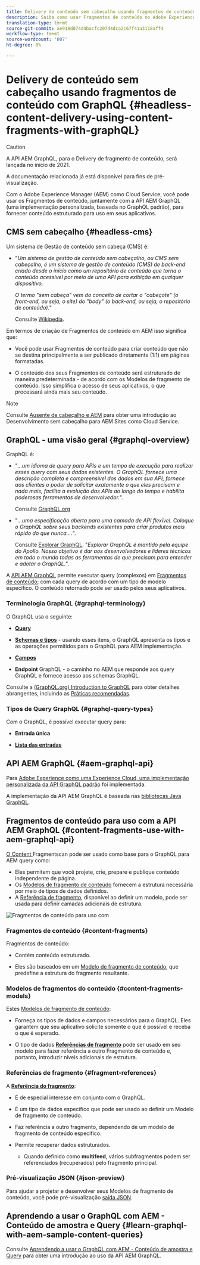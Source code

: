 ```yaml
---
title: Delivery de conteúdo sem cabeçalho usando fragmentos de conteúdo com GraphQL
description: Saiba como usar Fragmentos de conteúdo no Adobe Experience Manager (AEM) como um Cloud Service com o GraphQL para o Delivery de conteúdo sem cabeçalho.
translation-type: tm+mt
source-git-commit: ae918d074d4bacfc207d4dca2c67f41a3118aff4
workflow-type: tm+mt
source-wordcount: '807'
ht-degree: 0%

---
```



# Delivery de conteúdo sem cabeçalho usando fragmentos de conteúdo com GraphQL {#headless-content-delivery-using-content-fragments-with-graphQL}

>[!CAUTION]
>
>A API AEM GraphQL, para o Delivery de fragmento de conteúdo, será lançada no início de 2021.
>
>A documentação relacionada já está disponível para fins de pré-visualização.

Com o Adobe Experience Manager (AEM) como Cloud Service, você pode usar os Fragmentos de conteúdo, juntamente com a API AEM GraphQL (uma implementação personalizada, baseada no GraphQL padrão), para fornecer conteúdo estruturado para uso em seus aplicativos.

## CMS sem cabeçalho {#headless-cms}

Um sistema de Gestão de conteúdo sem cabeça (CMS) é:

* &quot;*Um sistema de gestão de conteúdo sem cabeçalho, ou CMS sem cabeçalho, é um sistema de gestão de conteúdo (CMS) de back-end criado desde o início como um repositório de conteúdo que torna o conteúdo acessível por meio de uma API para exibição em qualquer dispositivo.*

   *O termo &quot;sem cabeça&quot; vem do conceito de cortar o &quot;cabeçote&quot; (o front-end, ou seja, o site) do &quot;body&quot; (o back-end, ou seja, o repositório de conteúdo).*&quot;

   Consulte [Wikipedia](https://en.wikipedia.org/wiki/Headless_content_management_system).

Em termos de criação de Fragmentos de conteúdo em AEM isso significa que:

* Você pode usar Fragmentos de conteúdo para criar conteúdo que não se destina principalmente a ser publicado diretamente (1:1) em páginas formatadas.

* O conteúdo dos seus Fragmentos de conteúdo será estruturado de maneira predeterminada - de acordo com os Modelos de fragmento de conteúdo. Isso simplifica o acesso de seus aplicativos, o que processará ainda mais seu conteúdo.

>[!NOTE]
>
>Consulte [Ausente de cabeçalho e AEM](/help/implementing/developing/headless/introduction.md) para obter uma introdução ao Desenvolvimento sem cabeçalho para AEM Sites como Cloud Service.

## GraphQL - uma visão geral {#graphql-overview}

GraphQL é:

* &quot;*...um idioma de query para APIs e um tempo de execução para realizar esses query com seus dados existentes. O GraphQL fornece uma descrição completa e compreensível dos dados em sua API, fornece aos clientes o poder de solicitar exatamente o que eles precisam e nada mais, facilita a evolução das APIs ao longo do tempo e habilita poderosas ferramentas de desenvolvedor.*&quot;.

   Consulte [GraphQL.org](https://graphql.org)

* &quot;*...uma especificação aberta para uma camada de API flexível. Coloque o GraphQL sobre seus backends existentes para criar produtos mais rápido do que nunca....*&quot;.

   Consulte [Explorar GraphQL](https://www.graphql.com). &quot;*Explorar GraphQL é mantido pela equipe do Apollo. Nosso objetivo é dar aos desenvolvedores e líderes técnicos em todo o mundo todas as ferramentas de que precisam para entender e adotar o GraphQL.*&quot;.

A [API AEM GraphQL](#aem-graphql-api) permite executar query (complexos) em [Fragmentos de conteúdo](/help/assets/content-fragments/content-fragments.md); com cada query de acordo com um tipo de modelo específico. O conteúdo retornado pode ser usado pelos seus aplicativos.

### Terminologia GraphQL {#graphql-terminology}

O GraphQL usa o seguinte:

* **[Query](https://graphql.org/learn/queries/)**

* **[Schemas e tipos](https://graphql.org/learn/schema/)**  - usando esses itens, o GraphQL apresenta os tipos e as operações permitidos para o GraphQL para AEM implementação.

* **[Campos](https://graphql.org/learn/queries/#fields)**

* **Endpoint**  GraphQL - o caminho no AEM que responde aos query GraphQL e fornece acesso aos schemas GraphQL.

Consulte a [(GraphQL.org) Introduction to GraphQL](https://graphql.org/learn/) para obter detalhes abrangentes, incluindo as [Práticas recomendadas](https://graphql.org/learn/best-practices/).

### Tipos de Query GraphQL {#graphql-query-types}

Com o GraphQL, é possível executar query para:

* **Entrada única**

* **[Lista das entradas](https://graphql.org/learn/schema/#lists-and-non-null)**

## API AEM GraphQL {#aem-graphql-api}

Para [Adobe Experience como uma Experience Cloud, uma implementação personalizada da API GraphQL padrão](/help/assets/content-fragments/graphql-api-content-fragments.md) foi implementada.

A implementação da API AEM GraphQL é baseada nas [bibliotecas Java GraphQL](https://graphql.org/code/#java).

## Fragmentos de conteúdo para uso com a API AEM GraphQL {#content-fragments-use-with-aem-graphql-api}

[O Content ](#content-fragments) Fragmentscan pode ser usado como base para o GraphQL para AEM query como:

* Eles permitem que você projete, crie, prepare e publique conteúdo independente de página.
* Os [Modelos de fragmento de conteúdo](#content-fragments-models) fornecem a estrutura necessária por meio de tipos de dados definidos.
* A [Referência de fragmento](#fragment-references), disponível ao definir um modelo, pode ser usada para definir camadas adicionais de estrutura.

![Fragmentos de conteúdo para uso com ](assets/cfm-nested-01.png "GraphQLContent Fragments para uso com GraphQL")

### Fragmentos de conteúdo {#content-fragments}

Fragmentos de conteúdo:

* Contém conteúdo estruturado.

* Eles são baseados em um [Modelo de fragmento de conteúdo](#content-fragments-models), que predefine a estrutura do fragmento resultante.

### Modelos de fragmentos do conteúdo {#content-fragments-models}

Estes [Modelos de fragmento de conteúdo](/help/assets/content-fragments/content-fragments-models.md):

* Forneça os tipos de dados e campos necessários para o GraphQL. Eles garantem que seu aplicativo solicite somente o que é possível e receba o que é esperado.

* O tipo de dados **[Referências de fragmento](#fragment-references)** pode ser usado em seu modelo para fazer referência a outro Fragmento de conteúdo e, portanto, introduzir níveis adicionais de estrutura.

### Referências de fragmento {#fragment-references}

A **[Referência do fragmento](/help/assets/content-fragments/content-fragments-models.md#fragment-reference-nested-fragments)**:

* É de especial interesse em conjunto com o GraphQL.

* É um tipo de dados específico que pode ser usado ao definir um Modelo de fragmento de conteúdo.

* Faz referência a outro fragmento, dependendo de um modelo de fragmento de conteúdo específico.

* Permite recuperar dados estruturados.

   * Quando definido como **multifeed**, vários subfragmentos podem ser referenciados (recuperados) pelo fragmento principal.

### Pré-visualização JSON {#json-preview}

Para ajudar a projetar e desenvolver seus Modelos de fragmento de conteúdo, você pode pré-visualização [saída JSON](/help/assets/content-fragments/content-fragments-json-preview.md).

## Aprendendo a usar o GraphQL com AEM - Conteúdo de amostra e Query {#learn-graphql-with-aem-sample-content-queries}

Consulte [Aprendendo a usar o GraphQL com AEM - Conteúdo de amostra e Query](/help/assets/content-fragments/content-fragments-graphql-samples.md) para obter uma introdução ao uso da API AEM GraphQL.